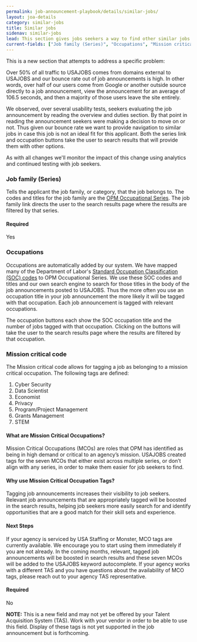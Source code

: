 ```yaml
---
permalink: job-announcement-playbook/details/similar-jobs/
layout: joa-details
category: similar-jobs
title: Similar jobs
sidenav: similar-jobs
lead: This section gives jobs seekers a way to find other similar jobs.
current-fields: ["Job family (Series)", "Occupations", "Mission critical code"]
---
```


This is a new section that attempts to address a specific problem:

Over 50% of all traffic to USAJOBS comes from domains external to USAJOBS and our bounce rate out of job announcements is high. In other words, over half of our users come from Google or another outside source directly to a job announcement, view the announcement for an average of 106.5 seconds, and then a majority of those users leave the site entirely.

We observed, over several usability tests, seekers evaluating the job announcement by reading the overview and duties section. By that point in reading the announcement seekers were making a decision to move on or not. Thus given our bounce rate we want to provide navigation to similar jobs in case this job is not an ideal fit for this applicant. Both the series link and occupation buttons take the user to search results that will provide them with other options.

As with all changes we'll monitor the impact of this change using analytics and continued testing with job seekers.

### Job family (Series)

Tells the applicant the job family, or category, that the job belongs to. The codes and titles for the job family are the [OPM Occupational Series](https://www.opm.gov/policy-data-oversight/classification-qualifications/general-schedule-qualification-standards/#url=List-by-Occupational-Series). The job family link directs the user to the search results page where the results are filtered by that series.

#### Required
Yes

### Occupations

Occupations are automatically added by our system. We have mapped many of the Department of Labor's [Standard Occupation Classification (SOC) codes](https://www.bls.gov/soc/) to OPM Occupational Series. We use these SOC codes and titles and our own search engine to search for those titles in the body of the job announcements posted to USAJOBS. Thus the more often you use an occupation title in your job announcement the more likely it will be tagged with that occupation. Each job announcement is tagged with relevant occupations.

The occupation buttons each show the SOC occupation title and the number of jobs tagged with that occupation. Clicking on the buttons will take the user to the search results page where the results are filtered by that occupation.

### Mission critical code

The Mission critical code allows for tagging a job as belonging to a mission critical occupation. The following tags are defined:

1. Cyber Security
2. Data Scientist
3. Economist
4. Privacy
5. Program/Project Management
6. Grants Management
7. STEM

#### What are Mission Critical Occupations?

Mission Critical Occupations (MCOs) are roles that OPM has identified as being in high demand or critical to an agency’s mission. USAJOBS created tags for the seven MCOs that either exist across multiple series, or don’t align with any series, in order to make them easier for job seekers to find.

#### Why use Mission Critical Occupation Tags?

Tagging job announcements increases their visibility to job seekers. Relevant job announcements that are appropriately tagged will be boosted in the search results, helping job seekers more easily search for and identify opportunities that are a good match for their skill sets and experience.

#### Next Steps

If your agency is serviced by USA Staffing or Monster, MCO tags are currently available. We encourage you to start using them immediately if you are not already. In the coming months, relevant, tagged job announcements will be boosted in search results and these seven MCOs will be added to the USAJOBS keyword autocomplete. If your agency works with a different TAS and you have questions about the availability of MCO tags, please reach out to your agency TAS representative.

#### Required
No

**NOTE:** This is a new field and may not yet be offered by your Talent Acquisition System (TAS). Work with your vendor in order to be able to use this field. Display of these tags is not yet supported in the job announcement but is forthcoming.
